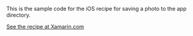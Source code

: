This is the sample code for the iOS recipe for saving a photo to the app directory.

[See the recipe at Xamarin.com](http://developer.xamarin.com/recipes/ios/media/video_and_photos/save_photo_to_app_directory/)
